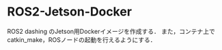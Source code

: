 # ROS2-Jetson-Docker

ROS2 dashing のJetson用Dockerイメージを作成する． また，コンテナ上でcatkin_make，ROSノードの起動を行えるようにする．